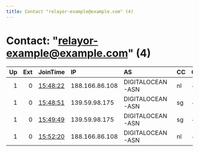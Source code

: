 ```yaml
---
title: Contact "relayor-example@example.com" (4)
---
```


# Contact: "relayor-example@example.com" (4)

|   Up |   Ext | JoinTime                                                                                              | IP             | AS               | CC   |   ORp |   Dirp | OS    | Version   | Nickname    |   eFamMembers |
|-----:|------:|:------------------------------------------------------------------------------------------------------|:---------------|:-----------------|:-----|------:|-------:|:------|:----------|:------------|--------------:|
|    1 |     0 | [15:48:22](https://nusenu.github.io/OrNetStats/w/relay/D16070BB0B33076F0B6FA3D3FD760B6B94111382.html) | 188.166.86.108 | DIGITALOCEAN-ASN | nl   |   444 |      0 | Linux | 0.4.6.10  | goodkarma02 |             4 |
|    1 |     0 | [15:48:51](https://nusenu.github.io/OrNetStats/w/relay/AA92B8C413C0FC4FE96F88C1CACDEDC52F9F228D.html) | 139.59.98.175  | DIGITALOCEAN-ASN | sg   |   444 |      0 | Linux | 0.4.6.10  | goodkarma01 |             4 |
|    1 |     0 | [15:49:49](https://nusenu.github.io/OrNetStats/w/relay/4EFEC1990222D952B83159C6A79881681FAAE917.html) | 139.59.98.175  | DIGITALOCEAN-ASN | sg   |   443 |      0 | Linux | 0.4.6.10  | goodkarma01 |             4 |
|    1 |     0 | [15:52:20](https://nusenu.github.io/OrNetStats/w/relay/C011D6AF2ADC38D0232C9245AFD165D2DB550EA0.html) | 188.166.86.108 | DIGITALOCEAN-ASN | nl   |   443 |      0 | Linux | 0.4.6.10  | goodkarma02 |             4 |
